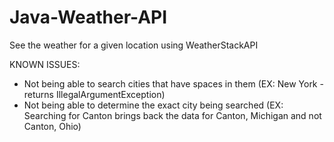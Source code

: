 # Java-Weather-API
See the weather for a given location using WeatherStackAPI

KNOWN ISSUES:
- Not being able to search cities that have spaces in them (EX: New York - returns IllegalArgumentException)
- Not being able to determine the exact city being searched (EX: Searching for Canton brings back the data for Canton, Michigan and not Canton, Ohio)
